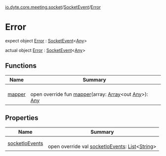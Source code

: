 [io.dyte.core.meeting.socket](../../index.md)/[SocketEvent](../index.md)/[Error](index.md)

# Error


expect object [Error](index.md) : [SocketEvent](../index.md)&lt;[Any](https://kotlinlang.org/api/latest/jvm/stdlib/kotlin/-any/index.html)&gt;


actual object [Error](index.md) : [SocketEvent](../index.md)&lt;[Any](https://kotlinlang.org/api/latest/jvm/stdlib/kotlin/-any/index.html)&gt;

## Functions

| Name | Summary |
|---|---|
| [mapper](mapper.md) | <br/>open override fun [mapper](mapper.md)(array: [Array](https://kotlinlang.org/api/latest/jvm/stdlib/kotlin/-array/index.html)&lt;out [Any](https://kotlinlang.org/api/latest/jvm/stdlib/kotlin/-any/index.html)&gt;): [Any](https://kotlinlang.org/api/latest/jvm/stdlib/kotlin/-any/index.html) |

## Properties

| Name | Summary |
|---|---|
| [socketIoEvents](socket-io-events.md) | <br/>open override val [socketIoEvents](socket-io-events.md): [List](https://kotlinlang.org/api/latest/jvm/stdlib/kotlin.collections/-list/index.html)&lt;[String](https://kotlinlang.org/api/latest/jvm/stdlib/kotlin/-string/index.html)&gt; |
